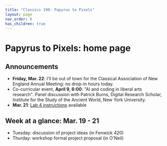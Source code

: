 ```yaml
---
title: "Classics 199: Papyrus to Pixels"
layout: page
nav_order: 0
has_children: true
---
```


# Papyrus to Pixels: home page


## Announcements



- **Friday, Mar. 22**: I'll be out of town for the Classical Association of New England Annual Meeting: no drop-in hours today.
- Co-curricular event, **April 9, 6:00**: "AI and coding in liberal arts research". Panel discussion with Patrick Burns, Digital Research Scholar, Institute for the Study of the Ancient World, New York University.
- **Mar. 21**: [Lab 4 instructions](./labs/lab4/) available

    


## Week at a glance: Mar. 19 - 21

- Tuesday: discussion of project ideas (in Fenwick 420)
- Thurday: workshop formal project proposal (in O'Neil)


